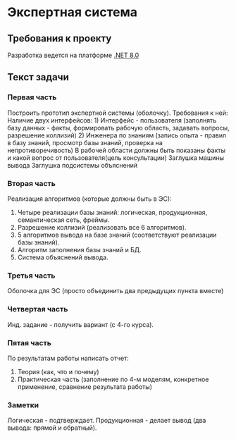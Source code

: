<h1>Экспертная система</h1>
<h2>Требования к проекту</h2>
  Разработка ведется на платформе <a href='https://dotnet.microsoft.com/en-us/download/dotnet/8.0'>.NET 8.0</a>

<h2>Текст задачи</h2>
<h3>Первая часть</h3>
Построить прототип экспертной системы (оболочку).
Требования к ней:
Наличие двух интерфейсов: 
1) Интерфейс - пользователя (заполнять базу данных - факты, формировать рабочую область, задавать вопросы, разрешение коллизий)
2) Инженера по знаниям (запись опыта - правил в базу знаний, просмотр базы знаний, проверка на непротиворечивость)
В рабочей области должны быть показаны факты и какой вопрос от пользователя(цель консультации)
Заглушка машины вывода
Заглушка подсистемы объяснений

<h3>Вторая часть</h3>
<p>Реализация алгоритмов (которые должны быть в ЭС): </p>
<ol>
  <li>Четыре реализации базы знаний: логическая, продукционная, семантическая сеть, фреймы. </li>
  <li>Разрешение коллизий (реализовать все 6 алгоритмов). </li>
  <li>5 алгоритмов вывода на базе знаний (соответствуют реализации базы знаний). </li>
  <li>Алгоритм заполнения базы знаний и БД.</li>
  <li>Система объяснений вывода.</li>
</ol>

<h3>Третья часть</h3>
Оболочка для ЭС (просто объединить два предыдущих пункта вместе)

<h3>Четвертая часть</h3>
Инд. задание - получить вариант (с 4-го курса).

<h3>Пятая часть</h3>
По результатам работы написать отчет:
<ol>
  <li>Теория (как, что и почему)</li>
  <li>Практическая часть (заполнение по 4-м моделям, конкретное применение, сравнение результата работы)</li>
</ol>
<h3>Заметки</h3>
Логическая - подтверждает. 
Продукционная - делает вывод (два вывода: прямой и обратный).
